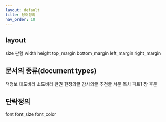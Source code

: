 ```yaml
---
layout: default
title: 용어정의
nav_order: 10
---
```



## layout

size 판형
width
height
top_margin
bottom_margin
left_margin
right_margin

## 문서의 종류(document types)
책정보
대도비라
소도비라
판권
헌정의글
감사의글
추천글
서문
목차
파트1
장
후문

## 단락정의
font
font_size
font_color
